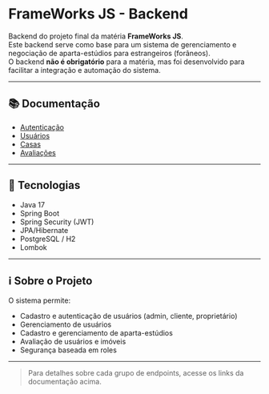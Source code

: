 # FrameWorks JS - Backend

Backend do projeto final da matéria **FrameWorks JS**.  
Este backend serve como base para um sistema de gerenciamento e negociação de aparta-estúdios para estrangeiros (forâneos).  
O backend **não é obrigatório** para a matéria, mas foi desenvolvido para facilitar a integração e automação do sistema.

---

## 📚 Documentação

- [Autenticação](docs/AUTH.md)
- [Usuários](docs/USER.md)
- [Casas](docs/HOUSE.md) <!-- Crie este arquivo se desejar documentar casas -->
- [Avaliações](docs/REVIEW.md) <!-- Crie este arquivo se desejar documentar avaliações -->

---

## 🚀 Tecnologias

- Java 17
- Spring Boot
- Spring Security (JWT)
- JPA/Hibernate
- PostgreSQL / H2
- Lombok

---

## ℹ️ Sobre o Projeto

O sistema permite:
- Cadastro e autenticação de usuários (admin, cliente, proprietário)
- Gerenciamento de usuários
- Cadastro e gerenciamento de aparta-estúdios
- Avaliação de usuários e imóveis
- Segurança baseada em roles

---

> Para detalhes sobre cada grupo de endpoints, acesse os links da documentação acima.